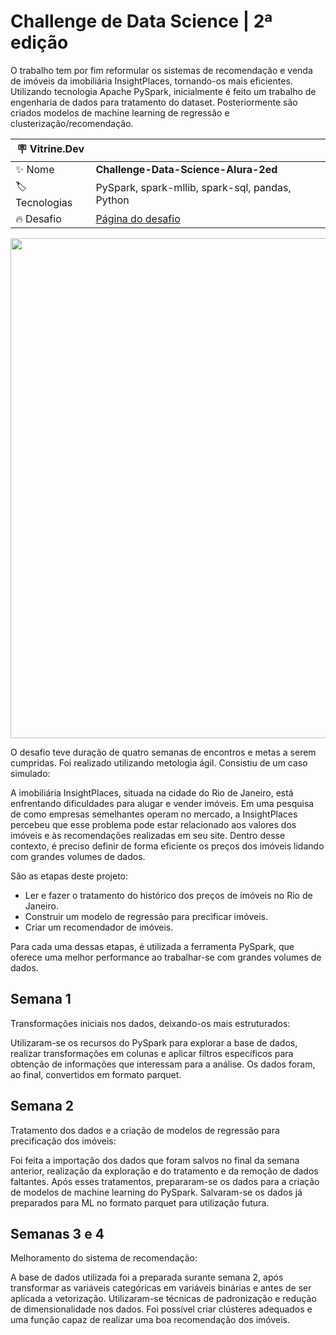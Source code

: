 # Challenge de Data Science | 2ª edição
O trabalho tem por fim reformular os sistemas de recomendação e venda de imóveis da imobiliária InsightPlaces, tornando-os mais eficientes. Utilizando tecnologia Apache PySpark, inicialmente é feito um trabalho de engenharia de dados para tratamento do dataset. Posteriormente são criados modelos de machine learning de regressão e clusterização/recomendação.

| :placard: Vitrine.Dev |     |
| -------------  | --- |
| :sparkles: Nome        | **Challenge-Data-Science-Alura-2ed**
| :label: Tecnologias | PySpark, spark-mllib, spark-sql, pandas, Python
| :fire: Desafio     | [Página do desafio](https://www.alura.com.br/challenges/data-science-2?utm_source=ActiveCampaign&utm_medium=email&utm_content=%5BChallenge+Data+Science%5D+Um+novo+projeto+de+DS+para+seu+portf%C3%B3lio+%F0%9F%A4%A9&utm_campaign=%5BChallenges%5D+%28Dados+2a+ed+%29+Divulga%C3%A7%C3%A3o+para+base+de+alunos&vgo_ee=uW58UIGWuy1MfM%2BLWXlW8GQOP8ZXmRzMvz3Yw%2BcA7gI%3D)

<div align="center">
<img src="https://i.imgur.com/Tnj84r9.jpg#vitrinedev" width="800px" />
</div>

O desafio teve duração de quatro semanas de encontros e metas a serem cumpridas. Foi realizado utilizando metologia ágil. 
Consistiu de um caso simulado:

A imobiliária InsightPlaces, situada na cidade do Rio de Janeiro, está enfrentando dificuldades para alugar e vender imóveis. Em uma pesquisa de como empresas semelhantes operam no mercado, a InsightPlaces percebeu que esse problema pode estar relacionado aos valores dos imóveis e às recomendações realizadas em seu site. Dentro desse contexto, é preciso definir de forma eficiente os preços dos imóveis lidando com grandes volumes de dados.

São as etapas deste projeto: 
- Ler e fazer o tratamento do histórico dos preços de imóveis no Rio de Janeiro.
- Construir um modelo de regressão para precificar imóveis.
- Criar um recomendador de imóveis. 
 
Para cada uma dessas etapas, é utilizada a ferramenta PySpark, que oferece uma melhor performance ao trabalhar-se com grandes volumes de dados.

## Semana 1

Transformações iniciais nos dados, deixando-os mais estruturados:

Utilizaram-se os recursos do PySpark para explorar a base de dados, realizar transformações em colunas e aplicar filtros específicos para obtenção de informações que interessam para a análise. Os dados foram, ao final, convertidos em formato parquet.

## Semana 2

Tratamento dos dados e a criação de modelos de regressão para precificação dos imóveis:

Foi feita a importação dos dados que foram salvos no final da semana anterior, realização da exploração e do tratamento e da remoção de dados faltantes. Após esses tratamentos, prepararam-se os dados para a criação de modelos de machine learning do PySpark. Salvaram-se os dados já preparados para ML no formato parquet para utilização futura.

## Semanas 3 e 4

Melhoramento do sistema de recomendação:

A base de dados utilizada foi a preparada surante semana 2, após transformar as variáveis categóricas em variáveis binárias e antes de ser aplicada a vetorização. Utilizaram-se técnicas de padronização e redução de dimensionalidade nos dados. Foi possível criar clústeres adequados e uma função capaz de realizar uma boa recomendação dos imóveis.
